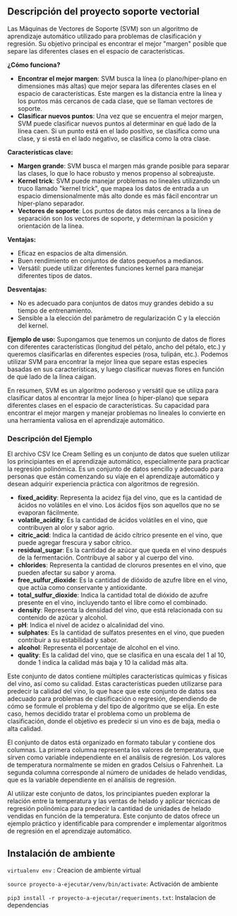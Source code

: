 ## Descripción del proyecto soporte vectorial


Las Máquinas de Vectores de Soporte (SVM) son un algoritmo de aprendizaje automático utilizado para problemas de clasificación y regresión. Su objetivo principal es encontrar el mejor "margen" posible que separe las diferentes clases en el espacio de características.

**¿Cómo funciona?**

* **Encontrar el mejor margen**: SVM busca la línea (o plano/híper-plano en dimensiones más altas) que mejor separa las diferentes clases en el espacio de características. Este margen es la distancia entre la línea y los puntos más cercanos de cada clase, que se llaman vectores de soporte.
* **Clasificar nuevos puntos**: Una vez que se encuentra el mejor margen, SVM puede clasificar nuevos puntos al determinar en qué lado de la línea caen. Si un punto está en el lado positivo, se clasifica como una clase, y si está en el lado negativo, se clasifica como la otra clase.

**Características clave:**

* **Margen grande**: SVM busca el margen más grande posible para separar las clases, lo que lo hace robusto y menos propenso al sobreajuste.
* **Kernel trick**: SVM puede manejar problemas no lineales utilizando un truco llamado "kernel trick", que mapea los datos de entrada a un espacio dimensionalmente más alto donde es más fácil encontrar un híper-plano separador.
* **Vectores de soporte**: Los puntos de datos más cercanos a la línea de separación son los vectores de soporte, y determinan la posición y orientación de la línea.

**Ventajas:**

* Eficaz en espacios de alta dimensión.
* Buen rendimiento en conjuntos de datos pequeños a medianos.
* Versátil: puede utilizar diferentes funciones kernel para manejar diferentes tipos de datos.

**Desventajas:**

* No es adecuado para conjuntos de datos muy grandes debido a su tiempo de entrenamiento.
* Sensible a la elección del parámetro de regularización C y la elección del kernel.

**Ejemplo de uso:** Supongamos que tenemos un conjunto de datos de flores con diferentes características (longitud del pétalo, ancho del pétalo, etc.) y queremos clasificarlas en diferentes especies (rosa, tulipán, etc.). Podemos utilizar SVM para encontrar la mejor línea que separe estas especies basadas en sus características, y luego clasificar nuevas flores en función de qué lado de la línea caigan.

En resumen, SVM es un algoritmo poderoso y versátil que se utiliza para clasificar datos al encontrar la mejor línea (o híper-plano) que separa diferentes clases en el espacio de características. Su capacidad para encontrar el mejor margen y manejar problemas no lineales lo convierte en una herramienta valiosa en el aprendizaje automático.


### Descripción del Ejemplo

El archivo CSV Ice Cream Selling es un conjunto de datos que suelen utilizar los principiantes en el aprendizaje automático, especialmente para practicar la regresión polinómica. Es un conjunto de datos sencillo y adecuado para personas que están comenzando su viaje en el aprendizaje automático y desean adquirir experiencia práctica con algoritmos de regresión.

* **fixed\_acidity**: Representa la acidez fija del vino, que es la cantidad de ácidos no volátiles en el vino. Los ácidos fijos son aquellos que no se evaporan fácilmente.
* **volatile\_acidity**: Es la cantidad de ácidos volátiles en el vino, que contribuyen al olor y sabor agrio.
* **citric\_acid**: Indica la cantidad de ácido cítrico presente en el vino, que puede agregar frescura y sabor cítrico.
* **residual\_sugar**: Es la cantidad de azúcar que queda en el vino después de la fermentación. Contribuye al sabor y al cuerpo del vino.
* **chlorides**: Representa la cantidad de cloruros presentes en el vino, que pueden afectar su sabor y aroma.
* **free\_sulfur\_dioxide**: Es la cantidad de dióxido de azufre libre en el vino, que actúa como conservante y antioxidante.
* **total\_sulfur\_dioxide**: Indica la cantidad total de dióxido de azufre presente en el vino, incluyendo tanto el libre como el combinado.
* **density**: Representa la densidad del vino, que está relacionada con su contenido de azúcar y alcohol.
* **pH**: Indica el nivel de acidez o alcalinidad del vino.
* **sulphates**: Es la cantidad de sulfatos presentes en el vino, que pueden contribuir a su estabilidad y sabor.
* **alcohol**: Representa el porcentaje de alcohol en el vino.
* **quality**: Es la calidad del vino, que se clasifica en una escala del 1 al 10, donde 1 indica la calidad más baja y 10 la calidad más alta.

Este conjunto de datos contiene múltiples características químicas y físicas del vino, así como su calidad. Estas características pueden utilizarse para predecir la calidad del vino, lo que hace que este conjunto de datos sea adecuado para problemas de clasificación o regresión, dependiendo de cómo se formule el problema y del tipo de algoritmo que se elija. En este caso, hemos decidido tratar el problema como un problema de clasificación, donde el objetivo es predecir si un vino es de baja, media o alta calidad.

El conjunto de datos está organizado en formato tabular y contiene dos columnas. La primera columna representa los valores de temperatura, que sirven como variable independiente en el análisis de regresión. Los valores de temperatura normalmente se miden en grados Celsius o Fahrenheit. La segunda columna corresponde al número de unidades de helado vendidas, que es la variable dependiente en el análisis de regresión.

Al utilizar este conjunto de datos, los principiantes pueden explorar la relación entre la temperatura y las ventas de helado y aplicar técnicas de regresión polinómica para predecir la cantidad de unidades de helado vendidas en función de la temperatura. Este conjunto de datos ofrece un ejemplo práctico y identificable para comprender e implementar algoritmos de regresión en el aprendizaje automático.

## Instalación de ambiente

`virtualenv env` : Creacion de ambiente virtual

`source proyecto-a-ejecutar/venv/bin/activate`: Activación de ambiente

`pip3 install -r proyecto-a-ejecutar/requeriments.txt`: Instalacion de dependencias
